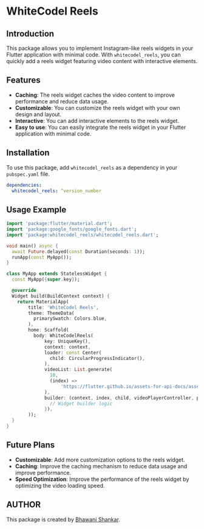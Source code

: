 # WhiteCodel Reels

## Introduction
This package allows you to implement Instagram-like reels widgets in your Flutter application with minimal code. With `whitecodel_reels`, you can quickly add a reels widget featuring video content with interactive elements.

## Features
- **Caching**: The reels widget caches the video content to improve performance and reduce data usage.
- **Customizable**: You can customize the reels widget with your own design and layout.
- **Interactive**: You can add interactive elements to the reels widget.
- **Easy to use**: You can easily integrate the reels widget in your Flutter application with minimal code.

## Installation
To use this package, add `whitecodel_reels` as a dependency in your `pubspec.yaml` file.

```yaml
dependencies:
  whitecodel_reels: ^version_number
```

## Usage Example
```dart
import 'package:flutter/material.dart';
import 'package:google_fonts/google_fonts.dart';
import 'package:whitecodel_reels/whitecodel_reels.dart';

void main() async {
  await Future.delayed(const Duration(seconds: 1));
  runApp(const MyApp());
}

class MyApp extends StatelessWidget {
  const MyApp({super.key});

  @override
  Widget build(BuildContext context) {
    return MaterialApp(
        title: 'WhiteCodel Reels',
        theme: ThemeData(
          primarySwatch: Colors.blue,
        ),
        home: Scaffold(
          body: WhiteCodelReels(
              key: UniqueKey(),
              context: context,
              loader: const Center(
                child: CircularProgressIndicator(),
              ),
              videoList: List.generate(
                10,
                (index) =>
                    'https://flutter.github.io/assets-for-api-docs/assets/videos/butterfly.mp4',
              ),
              builder: (context, index, child, videoPlayerController, pageController) {
                // Widget builder logic
              }),
        ));
  }
}
```

## Future Plans
- **Customizable**: Add more customization options to the reels widget.
- **Caching**: Improve the caching mechanism to reduce data usage and improve performance.
- **Speed Optimization**: Improve the performance of the reels widget by optimizing the video loading speed.

## AUTHOR
This package is created by [Bhawani Shankar](https://medium.com/@BhawaniTechDev).